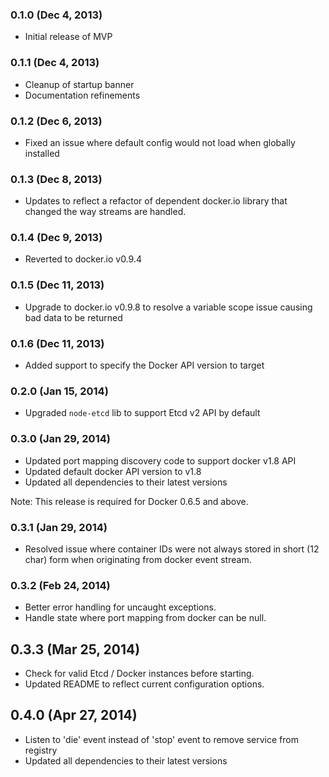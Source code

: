 ### 0.1.0 (Dec 4, 2013)

* Initial release of MVP

### 0.1.1 (Dec 4, 2013)

* Cleanup of startup banner
* Documentation refinements

### 0.1.2 (Dec 6, 2013)

* Fixed an issue where default config would not load when globally installed

### 0.1.3 (Dec 8, 2013)

* Updates to reflect a refactor of dependent docker.io library that changed the way streams are handled.

### 0.1.4 (Dec 9, 2013)

* Reverted to docker.io v0.9.4

### 0.1.5 (Dec 11, 2013)

* Upgrade to docker.io v0.9.8 to resolve a variable scope issue causing bad data to be returned

### 0.1.6 (Dec 11, 2013)

* Added support to specify the Docker API version to target

### 0.2.0 (Jan 15, 2014)

* Upgraded `node-etcd` lib to support Etcd v2 API by default

### 0.3.0 (Jan 29, 2014)

* Updated port mapping discovery code to support docker v1.8 API
* Updated default docker API version to v1.8
* Updated all dependencies to their latest versions

Note: This release is required for Docker 0.6.5 and above.

### 0.3.1 (Jan 29, 2014)

* Resolved issue where container IDs were not always stored in short (12 char) form when originating from docker event stream.

### 0.3.2 (Feb 24, 2014)

* Better error handling for uncaught exceptions.
* Handle state where port mapping from docker can be null.

## 0.3.3 (Mar 25, 2014)

* Check for valid Etcd / Docker instances before starting.
* Updated README to reflect current configuration options.

## 0.4.0 (Apr 27, 2014)

* Listen to 'die' event instead of 'stop' event to remove service from registry
* Updated all dependencies to their latest versions
